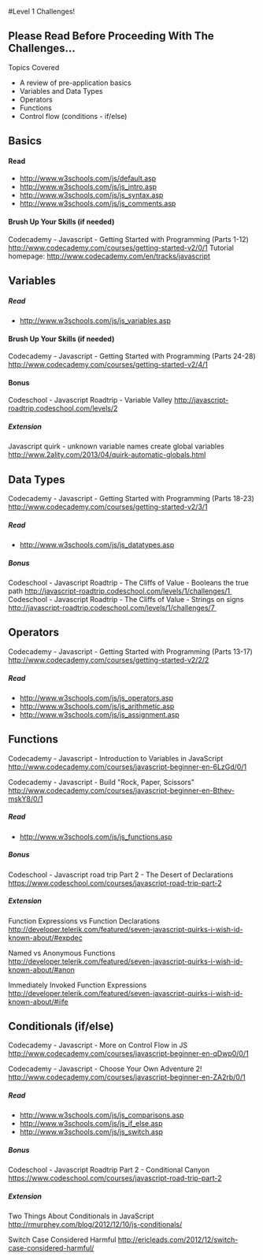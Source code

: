 #Level 1 Challenges!

## Please Read Before Proceeding With The Challenges...

Topics Covered

- A review of pre-application basics
- Variables and Data Types
- Operators
- Functions
- Control flow (conditions - if/else)

## Basics

#### Read 
- <http://www.w3schools.com/js/default.asp>
- <http://www.w3schools.com/js/js_intro.asp>
- <http://www.w3schools.com/js/js_syntax.asp>
- <http://www.w3schools.com/js/js_comments.asp>

#### Brush Up Your Skills (if needed)
Codecademy - Javascript - Getting Started with Programming (Parts 1-12)
<http://www.codecademy.com/courses/getting-started-v2/0/1>
Tutorial homepage: <http://www.codecademy.com/en/tracks/javascript>

## Variables

##### Read 
- <http://www.w3schools.com/js/js_variables.asp>

#### Brush Up Your Skills (if needed)

Codecademy - Javascript - Getting Started with Programming (Parts 24-28)
<http://www.codecademy.com/courses/getting-started-v2/4/1>

#### Bonus

Codeschool - Javascript Roadtrip - Variable Valley
<http://javascript-roadtrip.codeschool.com/levels/2>

##### Extension

Javascript quirk - unknown variable names create global variables
<http://www.2ality.com/2013/04/quirk-automatic-globals.html>

## Data Types
Codecademy - Javascript - Getting Started with Programming (Parts 18-23)
<http://www.codecademy.com/courses/getting-started-v2/3/1>

##### Read 
- <http://www.w3schools.com/js/js_datatypes.asp>

##### Bonus

Codeschool - Javascript Roadtrip - The Cliffs of Value - Booleans the true path
<http://javascript-roadtrip.codeschool.com/levels/1/challenges/1 >
Codeschool - Javascript Roadtrip - The Cliffs of Value - Strings on signs
<http://javascript-roadtrip.codeschool.com/levels/1/challenges/7 >

## Operators
Codecademy - Javascript - Getting Started with Programming (Parts 13-17)
<http://www.codecademy.com/courses/getting-started-v2/2/2>

##### Read 
- <http://www.w3schools.com/js/js_operators.asp>
- <http://www.w3schools.com/js/js_arithmetic.asp>
- <http://www.w3schools.com/js/js_assignment.asp>

## Functions
Codecademy - Javascript - Introduction to Variables in JavaScript
<http://www.codecademy.com/courses/javascript-beginner-en-6LzGd/0/1>

Codecademy - Javascript - Build "Rock, Paper, Scissors"
<http://www.codecademy.com/courses/javascript-beginner-en-Bthev-mskY8/0/1>

##### Read 
- <http://www.w3schools.com/js/js_functions.asp>

##### Bonus

Codeschool - Javascript road trip Part 2 - The Desert of Declarations
<https://www.codeschool.com/courses/javascript-road-trip-part-2>

##### Extension

Function Expressions vs Function Declarations
<http://developer.telerik.com/featured/seven-javascript-quirks-i-wish-id-known-about/#expdec>

Named vs Anonymous Functions
<http://developer.telerik.com/featured/seven-javascript-quirks-i-wish-id-known-about/#anon>

Immediately Invoked Function Expressions
<http://developer.telerik.com/featured/seven-javascript-quirks-i-wish-id-known-about/#iife>

## Conditionals (if/else)

Codecademy - Javascript - More on Control Flow in JS
<http://www.codecademy.com/courses/javascript-beginner-en-qDwp0/0/1>

Codecademy - Javascript - Choose Your Own Adventure 2!
<http://www.codecademy.com/courses/javascript-beginner-en-ZA2rb/0/1>

##### Read 
- <http://www.w3schools.com/js/js_comparisons.asp>
- <http://www.w3schools.com/js/js_if_else.asp>
- <http://www.w3schools.com/js/js_switch.asp>

##### Bonus

Codeschool - Javascript Roadtrip Part 2 - Conditional Canyon
<https://www.codeschool.com/courses/javascript-road-trip-part-2>

##### Extension

Two Things About Conditionals in JavaScript
<http://rmurphey.com/blog/2012/12/10/js-conditionals/>

Switch Case Considered Harmful
<http://ericleads.com/2012/12/switch-case-considered-harmful/>
